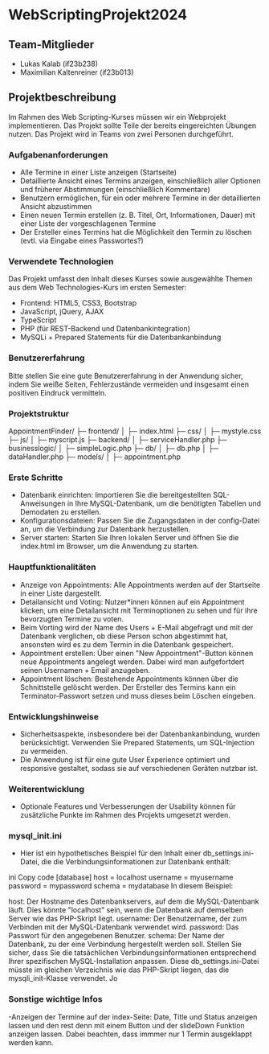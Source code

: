 # WebScriptingProjekt2024

## Team-Mitglieder
- Lukas Kalab (if23b238)
- Maximilian Kaltenreiner (if23b013)

## Projektbeschreibung

Im Rahmen des Web Scripting-Kurses müssen wir ein Webprojekt implementieren. Das Projekt sollte Teile der bereits eingereichten Übungen nutzen. Das Projekt wird in Teams von zwei Personen durchgeführt.

### Aufgabenanforderungen

- Alle Termine in einer Liste anzeigen (Startseite)
- Detaillierte Ansicht eines Termins anzeigen, einschließlich aller Optionen und früherer Abstimmungen (einschließlich Kommentare)
- Benutzern ermöglichen, für ein oder mehrere Termine in der detaillierten Ansicht abzustimmen
- Einen neuen Termin erstellen (z. B. Titel, Ort, Informationen, Dauer) mit einer Liste der vorgeschlagenen Termine
- Der Ersteller eines Termins hat die Möglichkeit den Termin zu löschen (evtl. via Eingabe eines Passwortes?)

### Verwendete Technologien

Das Projekt umfasst den Inhalt dieses Kurses sowie ausgewählte Themen aus dem Web Technologies-Kurs im ersten Semester:

- Frontend: HTML5, CSS3, Bootstrap
- JavaScript, jQuery, AJAX
- TypeScript
- PHP (für REST-Backend und Datenbankintegration)
- MySQLi + Prepared Statements für die Datenbankanbindung

### Benutzererfahrung

Bitte stellen Sie eine gute Benutzererfahrung in der Anwendung sicher, indem Sie weiße Seiten, Fehlerzustände vermeiden und insgesamt einen positiven Eindruck vermitteln.

### Projektstruktur

AppointmentFinder/
├─ frontend/
│  ├─ index.html
├─ css/
│  ├─ mystyle.css
├─ js/
│  ├─ myscript.js
├─ backend/
│  ├─ serviceHandler.php
├─ businesslogic/
│  ├─ simpleLogic.php
├─ db/
│  ├─ db.php
│  ├─ dataHandler.php
├─ models/
│  ├─ appointment.php

### Erste Schritte

- Datenbank einrichten: Importieren Sie die bereitgestellten SQL-Anweisungen in Ihre MySQL-Datenbank, um die benötigten Tabellen und    Demodaten zu erstellen.
- Konfigurationsdateien: Passen Sie die Zugangsdaten in der config-Datei an, um die Verbindung zur Datenbank herzustellen.
- Server starten: Starten Sie Ihren lokalen Server und öffnen Sie die index.html im Browser, um die Anwendung zu starten.

### Hauptfunktionalitäten

- Anzeige von Appointments: Alle Appointments werden auf der Startseite in einer Liste dargestellt.
- Detailansicht und Voting: Nutzer*innen können auf ein Appointment klicken, um eine Detailansicht mit Terminoptionen zu sehen und für  ihre bevorzugten Termine zu voten.
- Beim Vorting wird der Name des Users + E-Mail abgefragt und mit der Datenbank verglichen, ob diese Person schon abgestimmt hat, ansonsten wird es zu dem Termin in die Datenbank gespeichert.
- Appointment erstellen: Über einen "New Appointment"-Button können neue Appointments angelegt werden. Dabei wird man aufgefortdert seinen Usernamen + Email anzugeben.
- Appointment löschen: Bestehende Appointments können über die Schnittstelle gelöscht werden. Der Ersteller des Termins kann ein Terminator-Passwort setzen und muss dieses beim Löschen eingeben.

### Entwicklungshinweise

- Sicherheitsaspekte, insbesondere bei der Datenbankanbindung, wurden berücksichtigt. Verwenden Sie Prepared Statements, um SQL-Injection zu vermeiden.
- Die Anwendung ist für eine gute User Experience optimiert und responsive gestaltet, sodass sie auf verschiedenen Geräten nutzbar ist.

### Weiterentwicklung

- Optionale Features und Verbesserungen der Usability können für zusätzliche Punkte im Rahmen des Projekts umgesetzt werden.

### mysql_init.ini

- Hier ist ein hypothetisches Beispiel für den Inhalt einer db_settings.ini-Datei, die die Verbindungsinformationen zur Datenbank enthält:

ini
Copy code
[database]
host = localhost
username = myusername
password = mypassword
schema = mydatabase
In diesem Beispiel:

host: Der Hostname des Datenbankservers, auf dem die MySQL-Datenbank läuft. Dies könnte "localhost" sein, wenn die Datenbank auf demselben Server wie das PHP-Skript liegt.
username: Der Benutzername, der zum Verbinden mit der MySQL-Datenbank verwendet wird.
password: Das Passwort für den angegebenen Benutzer.
schema: Der Name der Datenbank, zu der eine Verbindung hergestellt werden soll.
Stellen Sie sicher, dass Sie die tatsächlichen Verbindungsinformationen entsprechend Ihrer spezifischen MySQL-Installation anpassen. Diese db_settings.ini-Datei müsste im gleichen Verzeichnis wie das PHP-Skript liegen, das die mysqli_init-Klasse verwendet. Jo

### Sonstige wichtige Infos

-Anzeigen der Termine auf der index-Seite: Date, Title und Status anzeigen lassen und den rest denn mit einem Button und der slideDown Funktion anzeigen lassen. Dabei beachten, dass immmer nur 1 Termin ausgeklappt werden kann. 

